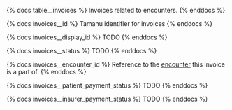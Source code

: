 {% docs table__invoices %}
Invoices related to encounters.
{% enddocs %}

{% docs invoices__id %}
Tamanu identifier for invoices
{% enddocs %}

{% docs invoices__display_id %}
TODO
{% enddocs %}

{% docs invoices__status %}
TODO
{% enddocs %}

{% docs invoices__encounter_id %}
Reference to the [encounter](#!/source/source.tamanu.tamanu.encounters) this invoice is a part of.
{% enddocs %}

{% docs invoices__patient_payment_status %}
TODO
{% enddocs %}

{% docs invoices__insurer_payment_status %}
TODO
{% enddocs %}
